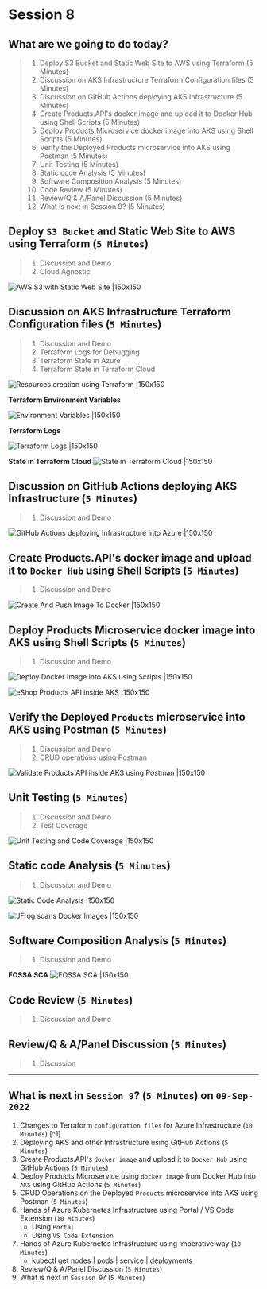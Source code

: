 # Session 8

## What are we going to do today?

> 1. Deploy S3 Bucket and Static Web Site to AWS using Terraform (5 Minutes)
> 1. Discussion on AKS Infrastructure Terraform Configuration files (5 Minutes)
> 1. Discussion on GitHub Actions deploying AKS Infrastructure (5 Minutes)
> 1. Create Products.API's docker image and upload it to Docker Hub using Shell Scripts (5 Minutes)
> 1. Deploy Products Microservice docker image into AKS using Shell Scripts (5 Minutes)
> 1. Verify the Deployed Products microservice into AKS using Postman (5 Minutes)
> 1. Unit Testing (5 Minutes)
> 1. Static code Analysis (5 Minutes)
> 1. Software Composition Analysis (5 Minutes)
> 1. Code Review (5 Minutes)
> 1. Review/Q & A/Panel Discussion (5 Minutes)
> 1. What is next in Session 9? (5 Minutes)

## Deploy `S3 Bucket` and Static Web Site to AWS using Terraform (`5 Minutes`)

> 1. Discussion and Demo
> 1. Cloud Agnostic

![AWS S3 with Static Web Site |150x150](../Images/S8/TF_AWS_S3_StaticWebSite.PNG)

## Discussion on AKS Infrastructure Terraform Configuration files (`5 Minutes`)

> 1. Discussion and Demo
> 1. Terraform Logs for Debugging
> 1. Terraform State in Azure
> 1. Terraform State in Terraform Cloud

![Resources creation using Terraform |150x150](../Images/S8/Infra_In_Terraform.PNG)

**Terraform Environment Variables**

![Environment Variables |150x150](../Images/S8/TF_EnvironmentVariables.PNG)

**Terraform Logs**

![Terraform Logs |150x150](../Images/S8/TF_Logs.PNG)

**State in Terraform Cloud**
![State in Terraform Cloud |150x150](../Images/S8/StateInTerraformCloud.PNG)

## Discussion on GitHub Actions deploying AKS Infrastructure (`5 Minutes`)

> 1. Discussion and Demo

![GitHub Actions deploying Infrastructure into Azure |150x150](../Images/S8/GitHubActions_AKS_Infra.PNG)

## Create Products.API's docker image and upload it to `Docker Hub` using Shell Scripts (`5 Minutes`)

> 1. Discussion and Demo

![Create And Push Image To Docker |150x150](../Images/S8/CreateAndPushImageToDocker.PNG)

## Deploy Products Microservice docker image into AKS using Shell Scripts (`5 Minutes`)

> 1. Discussion and Demo

![Deploy Docker Image into AKS using Scripts |150x150](../Images/S8/DeployToAKS.PNG)

![eShop Products API inside AKS |150x150](../Images/S8/eshop_ProductsAPI_Inside_AKS.PNG)

## Verify the Deployed `Products` microservice into AKS using Postman (`5 Minutes`)

> 1. Discussion and Demo
> 1. CRUD operations using Postman

![Validate Products API inside AKS using Postman |150x150](../Images/S8/ValidateProductsAPI_insideAKS.PNG)

## Unit Testing (`5 Minutes`)

> 1. Discussion and Demo
> 1. Test Coverage

![Unit Testing and Code Coverage |150x150](../Images/S8/UnitTesting_CodeCoverage.PNG)

## Static code Analysis (`5 Minutes`)

> 1. Discussion and Demo

![Static Code Analysis |150x150](../Images/S8/StaticCodeAnalysis.PNG)

![JFrog scans Docker Images |150x150](../Images/S8/JFrog_Scan.PNG)

## Software Composition Analysis (`5 Minutes`)

> 1. Discussion and Demo

**FOSSA SCA**
![FOSSA SCA |150x150](../Images/S8/FOSSA_SCA.PNG)

## Code Review (`5 Minutes`)

> 1. Discussion and Demo

## Review/Q & A/Panel Discussion (`5 Minutes`)

> 1. Discussion

---

## What is next in `Session 9`? (`5 Minutes`) on `09-Sep-2022`

1. Changes to Terraform `configuration files` for Azure Infrastructure (`10 Minutes`) [^1]
1. Deploying AKS and other Infrastructure using GitHub Actions (`5 Minutes`)
1. Create Products.API's `docker image` and upload it to `Docker Hub` using GitHub Actions (`5 Minutes`)
1. Deploy Products Microservice using `docker image` from Docker Hub into `AKS` using GitHub Actions (`5 Minutes`)
1. CRUD Operations on the Deployed `Products` microservice into AKS using Postman (`5 Minutes`)
1. Hands of Azure Kubernetes Infrastructure using Portal / VS Code Extension (`10 Minutes`)
    - Using `Portal`
    - Using `VS Code Extension`
1. Hands of Azure Kubernetes Infrastructure using Imperative way (`10 Minutes`)
    - kubectl get nodes | pods | service | deployments
1. Review/Q & A/Panel Discussion (`5 Minutes`)
1. What is next in `Session 9`? (`5 Minutes`)
